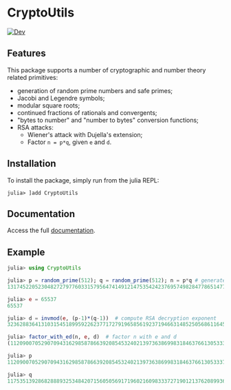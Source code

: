 # CryptoUtils

[![Dev](https://img.shields.io/badge/docs-dev-blue.svg)](https://fcasal.github.io/CryptoUtils.jl/dev/)


## Features

This package supports a number of cryptographic and number theory related primitives:
 * generation of random prime numbers and safe primes;
 * Jacobi and Legendre symbols;
 * modular square roots;
 * continued fractions of rationals and convergents;
 * "bytes to number" and "number to bytes" conversion functions;
 * RSA attacks:
    * Wiener's attack with Dujella's extension;
    * Factor `n = p*q`, given `e` and `d`.


## Installation
To install the package, simply run from the julia REPL:
```
julia> ]add CryptoUtils
```


## Documentation
Access the full [documentation](https://fcasal.github.io/CryptoUtils.jl/dev/).


## Example

```julia
julia> using CryptoUtils

julia> p = random_prime(512); q = random_prime(512); n = p*q # generate semiprime n
131745220523048272797760331579564741491214753542423769574982847786514776153155250573474208964071358407384440164414712528658264269591534035958596966591477455650082238340858337257106511821924740760868219278777077341070367621453029038918351903399126114774879588852878367966142856170535138849910785240708139225987

julia> e = 65537
65537

julia> d = invmod(e, (p-1)*(q-1))  # compute RSA decryption exponent
32362883641310315451899592262377172791965856192371946631485250568611645044625881242387678564972226360689108476233462883544705990145324113781489121643593621753163078450834460663942035227770596133499206721223993086064885467845603112395435294663436699341967664046213003429586468421266641276398515468366056248785

julia> factor_with_ed(n, e, d)  # factor n with e and d
(11209007052907094316298587866392085453240213973638699831846376613053337678939099626874977325024647359864974367465362518878257931790980202563932031187056729, 11753513928682888932534842071560505691719602160983337271901213762089936749492510218729499032535262339600976674663969869808030961514878135483359095845990203)

julia> p
11209007052907094316298587866392085453240213973638699831846376613053337678939099626874977325024647359864974367465362518878257931790980202563932031187056729

julia> q
11753513928682888932534842071560505691719602160983337271901213762089936749492510218729499032535262339600976674663969869808030961514878135483359095845990203
```
